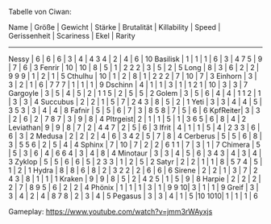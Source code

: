 Tabelle von Ciwan:

Name     | Größe | Gewicht | Stärke | Brutalität | Killability | Speed | Gerissenheit | Scariness | Ekel | Rarity
_________________________________________________________________________________________________________________
Nessy    |   6   |    6    |    6   |      3     |      4      | 4 3 4 |       2      |     4     |   6  |   10
Basilisk |   1   |    1    |    1   |      6     |      3      | 4 7 5 |       9      |     7     |   6  |    3
Fenrir   |  10   |   10    |    8   |      5     |      1      | 2 2 2 |       3      |     5     |   2  |    5
Long     |   8   |    3    |    6   |      2     |      2      | 9 9 9 |       1      |     2     |   1  |    5
Cthulhu  |  10   |    1    |    2   |      8     |      1      | 2 2 2 |       7      |    10     |   7  |    3
Einhorn  |   3   |    3    |    2   |      1     |      6      | 7 7 7 |       1      |     1     |   1  |    9
Dschinn  |   4   |    1    |    1   |      3     |      1      | 1 2 1 |      10      |     3     |   3  |    7
Gargoyle |   3   |    5    |    4   |      5     |      2      | 1 1 5 |       2      |     5     |   5  |    2
Golem    |   3   |    5    |    6   |      4     |      4      | 1 1 2 |       1      |     3     |   3  |    4
Succubus |   2   |    2    |    1   |      5     |      7      | 2 4 3 |       8      |     5     |   2  |    1
Yeti     |   3   |    3    |    4   |      4     |      5      | 3 5 3 |       3      |     4     |   4  |    8
Fafnir   |   5   |    5    |    6   |      7     |      3      | 8 5 8 |       7      |     5     |   6  |    6
KpfReiter|   3   |    3    |    2   |      6     |      2      | 7 8 7 |       3      |     9     |   8  |    4
Pltrgeist|   2   |    1    |    1   |      5     |      1      | 3 6 5 |       6      |     8     |   4  |    2
Leviathan|   9   |    9    |    8   |      7     |      2      | 4 4 7 |       2      |     5     |   6  |    3
Ifrit    |   4   |    1    |    1   |      5     |      4      | 2 3 3 |       6      |     6     |   3  |    2
Medusa   |   2   |    2    |    2   |      4     |      6      | 3 4 2 |       5      |     7     |   8  |    4
Cerberus |   5   |    5    |    6   |      8     |      3      | 5 5 6 |       2      |     5     |   4  |    4
Sphinx   |   7   |   10    |    7   |      2     |      2      | 6 1 1 |       7      |     3     |   1  |    7
Chimera  |   5   |    5    |    3   |      6     |      4      | 6 6 4 |       3      |     4     |   8  |    4
Minotaur |   3   |    3    |    4   |      5     |      6      | 3 4 3 |       4      |     3     |   4  |    3
Zyklop   |   5   |    5    |    6   |      6     |      5      | 2 3 3 |       1      |     2     |   5  |    2
Satyr    |   2   |    2    |    1   |      1     |      8      | 5 7 4 |       5      |     1     |   2  |    1
Hydra    |   8   |    8    |    6   |      8     |      2      | 3 2 2 |       2      |     6     |   6  |    6
Sirene   |   2   |    2    |    1   |      3     |      7      | 2 4 3 |       8      |     1     |   1  |    1
Kraken   |   9   |    9    |    8   |      5     |      2      | 4 2 5 |       1      |     5     |   9  |    8
Harpie   |   2   |    2    |    2   |      2     |      7      | 8 9 5 |       6      |     2     |   2  |    4
Phönix   |   1   |    1    |    1   |      3     |      1      | 9 9 10|       3      |     1     |   1  |    9
Greif    |   3   |    3    |    4   |      2     |      4      | 8 7 8 |       2      |     3     |   4  |    5
Pegasus  |   3   |    3    |    4   |      1     |      5      |10 1010|       1      |     1     |   1  |    6


Gameplay: https://www.youtube.com/watch?v=jmm3rWAyxjs
